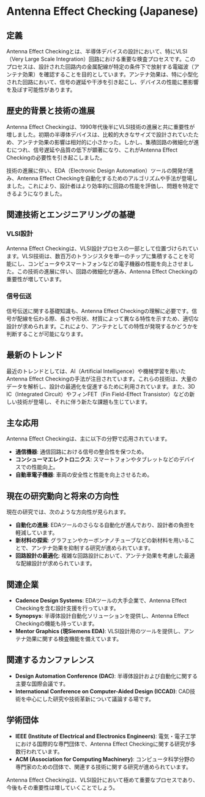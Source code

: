 # Antenna Effect Checking (Japanese)

## 定義

Antenna Effect Checkingとは、半導体デバイスの設計において、特にVLSI（Very Large Scale Integration）回路における重要な検査プロセスです。このプロセスは、設計された回路内の金属配線が特定の条件下で放射する電磁波（アンテナ効果）を確認することを目的としています。アンテナ効果は、特に小型化された回路において、信号の遅延や干渉を引き起こし、デバイスの性能に悪影響を及ぼす可能性があります。

## 歴史的背景と技術の進展

Antenna Effect Checkingは、1990年代後半にVLSI技術の進展と共に重要性が増しました。初期の半導体デバイスは、比較的大きなサイズで設計されていたため、アンテナ効果の影響は相対的に小さかった。しかし、集積回路の微細化が進むにつれ、信号遅延や品質の低下が顕著になり、これがAntenna Effect Checkingの必要性を引き起こしました。

技術の進展に伴い、EDA（Electronic Design Automation）ツールの開発が進み、Antenna Effect Checkingを自動化するためのアルゴリズムや手法が登場しました。これにより、設計者はより効率的に回路の性能を評価し、問題を特定できるようになりました。

## 関連技術とエンジニアリングの基礎

### VLSI設計

Antenna Effect Checkingは、VLSI設計プロセスの一部として位置づけられています。VLSI技術は、数百万のトランジスタを単一のチップに集積することを可能にし、コンピュータやスマートフォンなどの電子機器の性能を向上させました。この技術の進展に伴い、回路の微細化が進み、Antenna Effect Checkingの重要性が増しています。

### 信号伝送

信号伝送に関する基礎知識も、Antenna Effect Checkingの理解に必要です。信号が配線を伝わる際、長さや形状、材質によって異なる特性を示すため、適切な設計が求められます。これにより、アンテナとしての特性が発現するかどうかを判断することが可能になります。

## 最新のトレンド

最近のトレンドとしては、AI（Artificial Intelligence）や機械学習を用いたAntenna Effect Checkingの手法が注目されています。これらの技術は、大量のデータを解析し、設計の最適化を促進するために利用されています。また、3D IC（Integrated Circuit）やフィンFET（Fin Field-Effect Transistor）などの新しい技術が登場し、それに伴う新たな課題も生じています。

## 主な応用

Antenna Effect Checkingは、主に以下の分野で応用されています。

- **通信機器**: 通信回路における信号の整合性を保つため。
- **コンシューマエレクトロニクス**: スマートフォンやタブレットなどのデバイスでの性能向上。
- **自動車電子機器**: 車両の安全性と性能を向上させるため。

## 現在の研究動向と将来の方向性

現在の研究では、次のような方向性が見られます。

- **自動化の進展**: EDAツールのさらなる自動化が進んでおり、設計者の負担を軽減しています。
- **新材料の探索**: グラフェンやカーボンナノチューブなどの新材料を用いることで、アンテナ効果を抑制する研究が進められています。
- **回路設計の最適化**: 複雑な回路設計において、アンテナ効果を考慮した最適な配線設計が求められています。

## 関連企業

- **Cadence Design Systems**: EDAツールの大手企業で、Antenna Effect Checkingを含む設計支援を行っています。
- **Synopsys**: 半導体設計自動化ソリューションを提供し、Antenna Effect Checkingの機能も持っています。
- **Mentor Graphics (現Siemens EDA)**: VLSI設計用のツールを提供し、アンテナ効果に関する検査機能を備えています。

## 関連するカンファレンス

- **Design Automation Conference (DAC)**: 半導体設計および自動化に関する主要な国際会議です。
- **International Conference on Computer-Aided Design (ICCAD)**: CAD技術を中心にした研究や技術革新について議論する場です。

## 学術団体

- **IEEE (Institute of Electrical and Electronics Engineers)**: 電気・電子工学における国際的な専門団体で、Antenna Effect Checkingに関する研究が多数行われています。
- **ACM (Association for Computing Machinery)**: コンピュータ科学分野の専門家のための団体で、関連する技術に関する研究が進められています。

Antenna Effect Checkingは、VLSI設計において極めて重要なプロセスであり、今後もその重要性は増していくことでしょう。